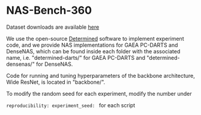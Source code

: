 # NAS-Bench-360

Dataset downloads are available [here](https://rtu715.github.io/NAS-Bench-360/)

We use the open-source [Determined](https://docs.determined.ai/latest/how-to/installation/aws.html?highlight=det%20deploy) 
software to implement experiment code, and we provide NAS implementations for GAEA PC-DARTS and DenseNAS, 
which can be found inside each folder with the associated name, i.e. "determined-darts/" for GAEA PC-DARTS 
and "determined-densenas/" for DenseNAS.

Code for running and tuning hyperparameters of the backbone architecture, Wide ResNet, is located in "backbone/".

To modify the random seed for each experiment, modify the number under 

`reproducibility: experiment_seed: ` for each script









